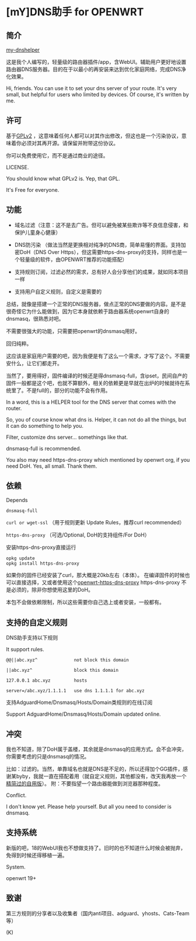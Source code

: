 # [mY]DNS助手 for OPENWRT

## 简介

[my-dnshelper](https://github.com/kongfl888/openwrt-my-dnshelper)

这是我个人编写的，轻量级的路由器插件/app，含WebUI。辅助用户更好地设置路由器DNS服务器。目的在于以最小的再安装来达到优化家庭网络，完成DNS净化效果。

Hi, friends. You can use it to set your dns server of your route. It's very small, but helpful for users who limited by devices. Of course, it's written by me.

## 许可

基于[GPLv2](https://github.com/kongfl888/openwrt-my-dnshelper/LICENSE) ，这意味着任何人都可以对其作出修改，但这也是一个污染协议，意味着你必须对其再开源。请保留并附带这份协议。

你可以免费使用它，而不是通过商业的途径。

LICENSE. 

You should know what GPLv2 is. Yep, that GPL.

It's Free for everyone.

## 功能

- 域名过滤（注意：这不是去广告。但可以避免被某些欺诈等不良信息侵害，和保护儿童身心健康）

- DNS防污染 （做法当然是更换相对纯净的DNS商，简单易懂的界面。支持加密DoH（DNS Over Https），但这需要https-dns-proxy的支持，同样也是一个轻量级的软件，由OPENWRT推荐的功能搭配）

- 支持规则订阅，过滤必然的需求，总有好人会分享他们的成果，就如同本项目一样

- 支持用户自定义规则，自定义是需要的

总结，就像是搭建一个正常的DNS服务器，做点正常的DNS要做的内容。是不是很奇怪它为什么能做到，因为它本身就依赖于路由器系统openwrt自身的dnsmasq，很熟悉对吧。

不需要很强大的功能，只需要把openwrt的dnsmasq用好。

回归纯粹。

这应该是家庭用户需要的吧，因为我便是有了这么一个需求，才写了这个。不需要安什么，让它们都走开。

当然了，要用得好，固件编译的时候还是得dnsmasq-full，含ipset，民间自产的固件一般都是这个吧，也就不算额外，相关的依赖更是早就在出炉的时候就待在系统里了。不是full的，部分的功能不会有作用。

In a word, this is a HELPER tool for the DNS server that comes with the router.

So, you of course know what dns is. Helper, it can not do all the things, but it can do something to help you.

Filter, customize dns server... somethings like that.

dnsmasq-full is recommended.

You also may need https-dns-proxy which mentioned by openwrt org, if you need DoH. Yes, all small. Thank them.

## 依赖

Depends

``dnsmasq-full``

``curl or wget-ssl`` （用于规则更新 Update Rules，推荐curl recommended）

``https-dns-proxy`` （可选/Optional, DoH的支持组件/For DoH）

安装https-dns-proxy直接运行

```
opkg update
opkg install https-dns-proxy
```
如果你的固件已经安装了curl，那大概是20kb左右（本体）。
在编译固件的时候也可以直接选择，又或者使用这个[openwrt-https-dns-proxy](https://github.com/kongfl888/openwrt-https-dns-proxy)
https-dns-proxy 不是必须的，除非你想使用这里的DoH。

本包不会做依赖限制，所以这些需要你自己选上或者安装，一般都有。

## 支持的自定义规则

DNS助手支持以下规则

It support rules.

```
@@||abc.xyz^              not block this domain

||abc.xyz^                block this domain

127.0.0.1 abc.xyz         hosts

server=/abc.xyz/1.1.1.1   use dns 1.1.1.1 for abc.xyz
```

支持AdguardHome/Dnsmasq/Hosts/Domain类规则的在线订阅

Support AdguardHome/Dnsmasq/Hosts/Domain updated online.

## 冲突

我也不知道，除了DoH属于盖楼，其余就是dnsmasq的应用方式。会不会冲突，你需要考虑的只是dnsmasq的情况。

比如：过滤的。当然，单靠域名也就是DNS是不足的，所以还得加个GG插件，感谢某byby，我就一直在搭配着用（就自定义规则，其他都没有，改天我再放一个[精简过的自用版](https://github.com/kongfl888/luci-app-adbyby-plus-lite/releases)）。
附：不要指望一个路由器能做到浏览器那种程度。

Conflict.

I don't know yet. Please help yourself. But all you need to consider is dnsmasq.

## 支持系统

新版的吧，18的WebUI我也不想做支持了。旧时的也不知道什么时候会被抛弃，免得到时候还得移植一遍。

System.

openwrt 19+

## 致谢

第三方规则的分享者以及收集者（国内anti项目、adguard、yhosts、Cats-Team等）

(K)
